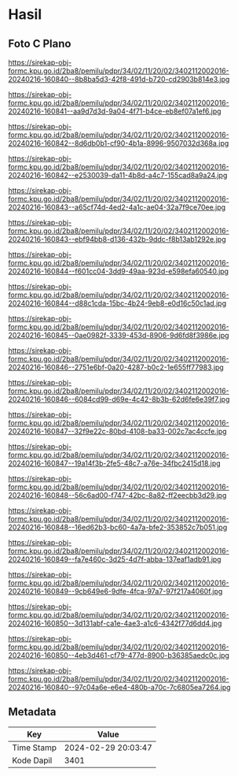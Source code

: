 # Hasil

## Foto C Plano

https://sirekap-obj-formc.kpu.go.id/2ba8/pemilu/pdpr/34/02/11/20/02/3402112002016-20240216-160840--8b8ba5d3-42f8-491d-b720-cd2903b814e3.jpg

https://sirekap-obj-formc.kpu.go.id/2ba8/pemilu/pdpr/34/02/11/20/02/3402112002016-20240216-160841--aa9d7d3d-9a04-4f71-b4ce-eb8ef07a1ef6.jpg

https://sirekap-obj-formc.kpu.go.id/2ba8/pemilu/pdpr/34/02/11/20/02/3402112002016-20240216-160842--8d6db0b1-cf90-4b1a-8996-9507032d368a.jpg

https://sirekap-obj-formc.kpu.go.id/2ba8/pemilu/pdpr/34/02/11/20/02/3402112002016-20240216-160842--e2530039-da11-4b8d-a4c7-155cad8a9a24.jpg

https://sirekap-obj-formc.kpu.go.id/2ba8/pemilu/pdpr/34/02/11/20/02/3402112002016-20240216-160843--a65cf74d-4ed2-4a1c-ae04-32a7f9ce70ee.jpg

https://sirekap-obj-formc.kpu.go.id/2ba8/pemilu/pdpr/34/02/11/20/02/3402112002016-20240216-160843--ebf94bb8-d136-432b-9ddc-f8b13ab1292e.jpg

https://sirekap-obj-formc.kpu.go.id/2ba8/pemilu/pdpr/34/02/11/20/02/3402112002016-20240216-160844--f601cc04-3dd9-49aa-923d-e598efa60540.jpg

https://sirekap-obj-formc.kpu.go.id/2ba8/pemilu/pdpr/34/02/11/20/02/3402112002016-20240216-160844--d88c1cda-15bc-4b24-9eb8-e0d16c50c1ad.jpg

https://sirekap-obj-formc.kpu.go.id/2ba8/pemilu/pdpr/34/02/11/20/02/3402112002016-20240216-160845--0ae0982f-3339-453d-8906-9d6fd8f3986e.jpg

https://sirekap-obj-formc.kpu.go.id/2ba8/pemilu/pdpr/34/02/11/20/02/3402112002016-20240216-160846--2751e6bf-0a20-4287-b0c2-1e655ff77983.jpg

https://sirekap-obj-formc.kpu.go.id/2ba8/pemilu/pdpr/34/02/11/20/02/3402112002016-20240216-160846--6084cd99-d69e-4c42-8b3b-62d6fe6e39f7.jpg

https://sirekap-obj-formc.kpu.go.id/2ba8/pemilu/pdpr/34/02/11/20/02/3402112002016-20240216-160847--32f9e22c-80bd-4108-ba33-002c7ac4ccfe.jpg

https://sirekap-obj-formc.kpu.go.id/2ba8/pemilu/pdpr/34/02/11/20/02/3402112002016-20240216-160847--19a14f3b-2fe5-48c7-a76e-34fbc2415d18.jpg

https://sirekap-obj-formc.kpu.go.id/2ba8/pemilu/pdpr/34/02/11/20/02/3402112002016-20240216-160848--56c6ad00-f747-42bc-8a82-ff2eecbb3d29.jpg

https://sirekap-obj-formc.kpu.go.id/2ba8/pemilu/pdpr/34/02/11/20/02/3402112002016-20240216-160848--16ed62b3-bc60-4a7a-bfe2-353852c7b051.jpg

https://sirekap-obj-formc.kpu.go.id/2ba8/pemilu/pdpr/34/02/11/20/02/3402112002016-20240216-160849--fa7e460c-3d25-4d7f-abba-137eaf1adb91.jpg

https://sirekap-obj-formc.kpu.go.id/2ba8/pemilu/pdpr/34/02/11/20/02/3402112002016-20240216-160849--9cb649e6-9dfe-4fca-97a7-97f217a4060f.jpg

https://sirekap-obj-formc.kpu.go.id/2ba8/pemilu/pdpr/34/02/11/20/02/3402112002016-20240216-160850--3d131abf-ca1e-4ae3-a1c6-4342f77d6dd4.jpg

https://sirekap-obj-formc.kpu.go.id/2ba8/pemilu/pdpr/34/02/11/20/02/3402112002016-20240216-160850--4eb3d461-cf79-477d-8900-b36385aedc0c.jpg

https://sirekap-obj-formc.kpu.go.id/2ba8/pemilu/pdpr/34/02/11/20/02/3402112002016-20240216-160840--97c04a6e-e6e4-480b-a70c-7c6805ea7264.jpg


## Metadata

| Key        | Value               |
| ---------- | ------------------- |
| Time Stamp | 2024-02-29 20:03:47 |
| Kode Dapil | 3401                |



